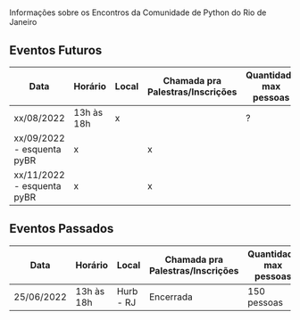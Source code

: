 # 
Informações sobre os Encontros da Comunidade de Python do Rio de Janeiro

## Eventos Futuros

| Data | Horário | Local | Chamada pra Palestras/Inscrições | Quantidade max pessoas |
| ---------- | ------------ | ------------ | ------------ | ----------- |
| xx/08/2022 | 13h às 18h | x |  | ?
| xx/09/2022 - esquenta pyBR | x |  | x |  | ?
| xx/11/2022 - esquenta pyBR | x |  | x |  | ?


## Eventos Passados



| Data | Horário | Local | Chamada pra Palestras/Inscrições | Quantidade max pessoas |
| ---------- | ------------ | ------------ | ------------ | ----------- |
| 25/06/2022 | 13h às 18h | Hurb - RJ | Encerrada | 150 pessoas
